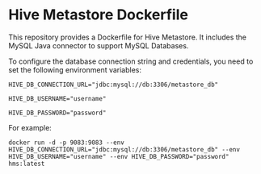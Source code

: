 # Hive Metastore Dockerfile

This repository provides a Dockerfile for Hive Metastore.
It includes the MySQL Java connector to support MySQL Databases.

To configure the database connection string and credentials, you need to set the following environment variables:

``HIVE_DB_CONNECTION_URL="jdbc:mysql://db:3306/metastore_db"``

``HIVE_DB_USERNAME="username"``

``HIVE_DB_PASSWORD="password"``

For example:
```
docker run -d -p 9083:9083 --env HIVE_DB_CONNECTION_URL="jdbc:mysql://db:3306/metastore_db" --env HIVE_DB_USERNAME="username" --env HIVE_DB_PASSWORD="password" hms:latest
```
